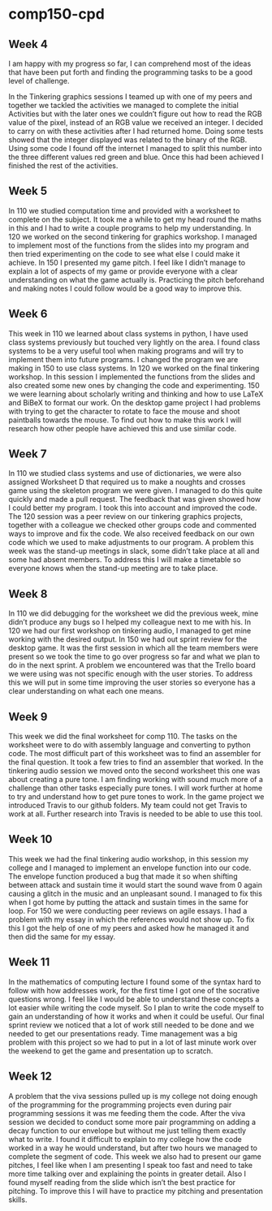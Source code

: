 # comp150-cpd

## Week 4

I am happy with my progress so far, I can comprehend most of the ideas that have been put forth and finding the programming tasks to be a good level of challenge.

In the Tinkering graphics sessions I teamed up with one of my peers and together we tackled the activities we managed to complete the initial Activities but with the later ones we couldn’t figure out how to read the RGB value of the pixel, instead of an RGB value we received an integer. I decided to carry on with these activities after I had returned home. Doing some tests showed that the integer displayed was related to the binary of the RGB. Using some code I found off the internet I managed to split this number into the three different values red green and blue. Once this had been achieved I finished the rest of the activities.

## Week 5

In 110 we studied computation time and provided with a worksheet to complete on the subject. It took me a while to get my head round the maths in this and I had to write a couple programs to help my understanding. In 120 we worked on the second tinkering for graphics workshop. I managed to implement most of the functions from the slides into my program and then tried experimenting on the code to see what else I could make it achieve. In 150 I presented my game pitch. I feel like I didn’t manage to explain a lot of aspects of my game or provide everyone with a clear understanding on what the game actually is. Practicing the pitch beforehand and making notes I could follow would be a good way to improve this.

## Week 6

This week in 110 we learned about class systems in python, I have used class systems previously but touched very lightly on the area. I found class systems to be a very useful tool when making programs and will try to implement them into future programs. I changed the program we are making in 150 to use class systems. In 120 we worked on the final tinkering workshop. In this session I implemented the functions from the slides and also created some new ones by changing the code and experimenting. 150 we were learning about scholarly writing and thinking and how to use LaTeX and BiBeX to format our work. On the desktop game project I had problems with trying to get the character to rotate to face the mouse and shoot paintballs towards the mouse. To find out how to make this work I will research how other people have achieved this and use similar code.

## Week 7

In 110 we studied class systems and use of dictionaries, we were also assigned Worksheet D that required us to make a noughts and crosses game using the skeleton program we were given. I managed to do this quite quickly and made a pull request. The feedback that was given showed how I could better my program. I took this into account and improved the code. The 120 session was a peer review on our tinkering graphics projects, together with a colleague we checked other groups code and commented ways to improve and fix the code. We also received feedback on our own code which we used to make adjustments to our program.   A problem this week was the stand-up meetings in slack, some didn’t take place at all and some had absent members. To address this I will make a timetable so everyone knows when the stand-up meeting are to take place.

## Week 8

In 110 we did debugging for the worksheet we did the previous week, mine didn’t produce any bugs so I helped my colleague next to me with his. In 120 we had our first workshop on tinkering audio, I managed to get mine working with the desired output. In 150 we had out sprint review for the desktop game. It was the first session in which all the team members were present so we took the time to go over progress so far and what we plan to do in the next sprint. A problem we encountered was that the Trello board we were using was not specific enough with the user stories. To address this we will put in some time improving the user stories so everyone has a clear understanding on what each one means.

## Week 9

This week we did the final worksheet for comp 110. The tasks on the worksheet were to do with assembly language and converting to python code. The most difficult part of this worksheet was to find an assembler for the final question. It took a few tries to find an assembler that worked. In the tinkering audio session we moved onto the second worksheet this one was about creating a pure tone. I am finding working with sound much more of a challenge than other tasks especially pure tones. I will work further at home to try and understand how to get pure tones to work. In the game project we introduced Travis to our github folders. My team could not get Travis to work at all. Further research into Travis is needed to be able to use this tool.

## Week 10

This week we had the final tinkering audio workshop, in this session my college and I managed to implement an envelope function into our code. The envelope function produced a bug that made it so when shifting between attack and sustain time it would start the sound wave from 0 again causing a glitch in the music and an unpleasant sound. I managed to fix this when I got home by putting the attack and sustain times in the same for loop. For 150 we were conducting peer reviews on agile essays. I had a problem with my essay in which the references would not show up. To fix this I got the help of one of my peers and asked how he managed it and then did the same for my essay.

## Week 11

In the mathematics of computing lecture I found some of the syntax hard to follow with how addresses work, for the first time I got one of the socrative questions wrong. I feel like I would be able to understand these concepts a lot easier while writing the code myself. So I plan to write the code myself to gain an understanding of how it works and when it could be useful. Our final sprint review we noticed that a lot of work still needed to be done and we needed to get our presentations ready. Time management was a big problem with this project so we had to put in a lot of last minute work over the weekend to get the game and presentation up to scratch. 

## Week 12

A problem that the viva sessions pulled up is my college not doing enough of the programming for the programming projects even during pair programming sessions it was me feeding them the code. After the viva session we decided to conduct some more pair programming on adding a decay function to our envelope but without me just telling them exactly what to write. I found it difficult to explain to my college how the code worked in a way he would understand, but after two hours we managed to complete the segment of code. This week we also had to present our game pitches, I feel like when I am presenting I speak too fast and need to take more time talking over and explaining the points in greater detail. Also I found myself reading from the slide which isn’t the best practice for pitching. To improve this I will have to practice my pitching and presentation skills.



